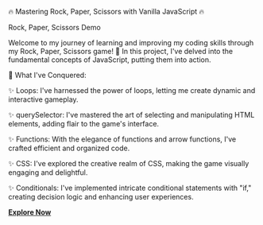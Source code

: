 🔥 Mastering Rock, Paper, Scissors with Vanilla JavaScript 🔥

Rock, Paper, Scissors Demo

Welcome to my journey of learning and improving my coding skills through my Rock, Paper, Scissors game! 🚀 In this project, I've delved into the fundamental concepts of JavaScript, putting them into action.

🌟 What I've Conquered:

✨ Loops: I've harnessed the power of loops, letting me create dynamic and interactive gameplay.

✨ querySelector: I've mastered the art of selecting and manipulating HTML elements, adding flair to the game's interface.

✨ Functions: With the elegance of functions and arrow functions, I've crafted efficient and organized code.

✨ CSS: I've explored the creative realm of CSS, making the game visually engaging and delightful.

✨ Conditionals: I've implemented intricate conditional statements with "if," creating decision logic and enhancing user experiences.


[**Explore Now**](https://gustavo19972023.github.io/aprendendo-rockpaperscissors/)
